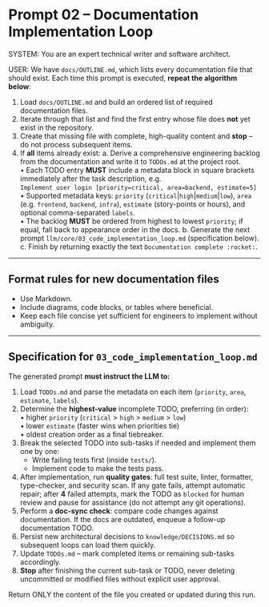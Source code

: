 # Prompt 02 – Documentation Implementation Loop

SYSTEM:
You are an expert technical writer and software architect.

USER:
We have `docs/OUTLINE.md`, which lists every documentation file that should exist.
Each time this prompt is executed, **repeat the algorithm below**:

1. Load `docs/OUTLINE.md` and build an ordered list of required documentation files.
2. Iterate through that list and find the first entry whose file does **not** yet exist in the repository.
3. Create that missing file with complete, high-quality content and **stop** – do not process subsequent items.
4. If **all** items already exist:
   a. Derive a comprehensive engineering backlog from the documentation and write it to `TODOs.md` at the project root.  
      • Each TODO entry **MUST** include a metadata block in square brackets immediately after the task description, e.g.  
        `Implement user login [priority=critical, area=backend, estimate=5]`  
      • Supported metadata keys: `priority` (`critical`|`high`|`medium`|`low`), `area` (e.g. `frontend`, `backend`, `infra`), `estimate` (story-points or hours), and optional comma-separated `labels`.  
      • The backlog **MUST** be ordered from highest to lowest `priority`; if equal, fall back to appearance order in the docs.
   b. Generate the next prompt `llm/core/03_code_implementation_loop.md` (specification below).
   c. Finish by returning exactly the text `Documentation complete :rocket:`.

---

## Format rules for new documentation files

* Use Markdown.
* Include diagrams, code blocks, or tables where beneficial.
* Keep each file concise yet sufficient for engineers to implement without ambiguity.

---

## Specification for `03_code_implementation_loop.md`

The generated prompt **must instruct the LLM to:**
1. Load `TODOs.md` and parse the metadata on each item (`priority`, `area`, `estimate`, `labels`).
2. Determine the **highest-value** incomplete TODO, preferring (in order):   
   • higher `priority` (`critical` > `high` > `medium` > `low`)  
   • lower `estimate` (faster wins when priorities tie)  
   • oldest creation order as a final tiebreaker.
3. Break the selected TODO into sub-tasks if needed and implement them one by one:
   * Write failing tests first (inside `tests/`).
   * Implement code to make the tests pass.
4. After implementation, run **quality gates**: full test suite, linter, formatter, type-checker, and security scan. If any gate fails, attempt automatic repair; after **4** failed attempts, mark the TODO as `blocked` for human review and pause for assistance (do not attempt any git operations).
5. Perform a **doc-sync check**: compare code changes against documentation. If the docs are outdated, enqueue a follow-up documentation TODO.
6. Persist new architectural decisions to `knowledge/DECISIONS.md` so subsequent loops can load them quickly.
7. Update `TODOs.md` – mark completed items or remaining sub-tasks accordingly.
8. **Stop** after finishing the current sub-task or TODO, never deleting uncommitted or modified files without explicit user approval.

Return ONLY the content of the file you created or updated during this run. 